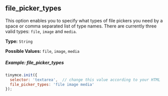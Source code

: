 ## file_picker_types

This option enables you to specify what types of file pickers you need by a space or comma separated list of type names. There are currently three valid types: `file`, `image` and `media`.

**Type:** `String`

**Possible Values:** `file`, `image`, `media`

##### Example: file_picker_types

```js
tinymce.init({
  selector: 'textarea',  // change this value according to your HTML
  file_picker_types: 'file image media'
});
```
